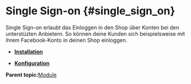 # Single Sign-on {#single_sign_on}

Single Sign-on erlaubt das Einloggen in den Shop über Konten bei den unterstüzten Anbietern. So können deine Kunden sich beispielsweise mit ihrem Facebook-Konto in deinen Shop einloggen.

-   **[Installation](7_6_1_Installation.md)**  

-   **[Konfiguration](7_6_2_Konfiguration.md)**  


**Parent topic:**[Module](7_Module.md)

